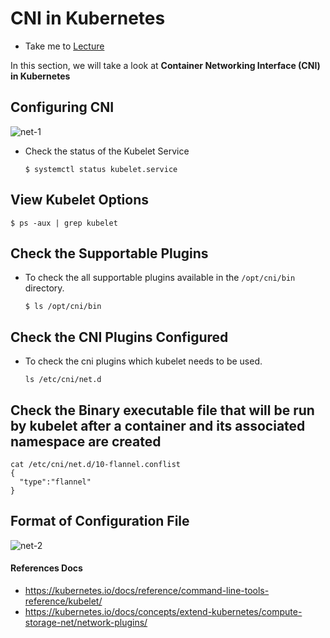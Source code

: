 # CNI in Kubernetes

- Take me to [Lecture](https://kodekloud.com/topic/cni-in-kubernetes/)

In this section, we will take a look at **Container Networking Interface (CNI) in Kubernetes**

## Configuring CNI

![net-1](../../images/net1.PNG)

- Check the status of the Kubelet Service

  ```
  $ systemctl status kubelet.service
  ```

## View Kubelet Options

```
$ ps -aux | grep kubelet
```

## Check the Supportable Plugins

- To check the all supportable plugins available in the `/opt/cni/bin` directory.

  ```
  $ ls /opt/cni/bin
  ```

## Check the CNI Plugins Configured

- To check the cni plugins which kubelet needs to be used.

  ```
  ls /etc/cni/net.d
  ```

## Check the Binary executable file that will be run by kubelet after a container and its associated namespace are created

```
cat /etc/cni/net.d/10-flannel.conflist
{
  "type":"flannel"
}
```

## Format of Configuration File

![net-2](../../images/net2.PNG)

#### References Docs

- https://kubernetes.io/docs/reference/command-line-tools-reference/kubelet/
- https://kubernetes.io/docs/concepts/extend-kubernetes/compute-storage-net/network-plugins/
